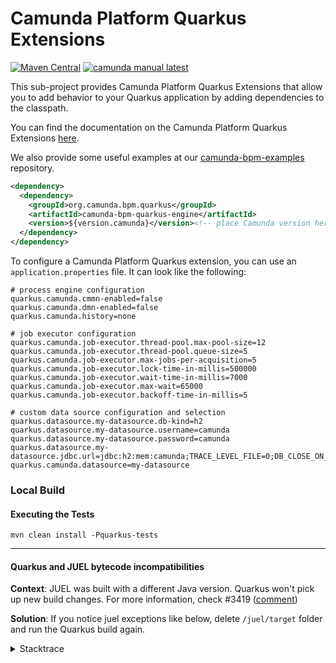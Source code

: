 # Camunda Platform Quarkus Extensions

[![Maven Central](https://maven-badges.herokuapp.com/maven-central/org.camunda.bpm.quarkus/camunda-bpm-quarkus-engine/badge.svg)](https://maven-badges.herokuapp.com/maven-central/org.camunda.bpm.quarkus/camunda-bpm-quarkus-engine) [![camunda manual latest](https://img.shields.io/badge/manual-latest-brown.svg)](https://docs.camunda.org/manual/develop/user-guide/quarkus-integration/)

This sub-project provides Camunda Platform Quarkus Extensions that allow you to add behavior to your Quarkus 
application by adding dependencies to the classpath.

You can find the documentation on the Camunda Platform Quarkus Extensions 
[here](https://docs.camunda.org/manual/develop/user-guide/quarkus-integration/).

We also provide some useful examples at our 
[camunda-bpm-examples](https://github.com/camunda/camunda-bpm-examples/tree/master/quarkus-extension) repository.

```xml
<dependency>
  <dependency>
    <groupId>org.camunda.bpm.quarkus</groupId>
    <artifactId>camunda-bpm-quarkus-engine</artifactId>
    <version>${version.camunda}</version><!-- place Camunda version here -->
  </dependency>
</dependency>
```

To configure a Camunda Platform Quarkus extension, you can use an `application.properties` file. It
can look like the following:

```properties
# process engine configuration
quarkus.camunda.cmmn-enabled=false
quarkus.camunda.dmn-enabled=false
quarkus.camunda.history=none

# job executor configuration
quarkus.camunda.job-executor.thread-pool.max-pool-size=12
quarkus.camunda.job-executor.thread-pool.queue-size=5
quarkus.camunda.job-executor.max-jobs-per-acquisition=5
quarkus.camunda.job-executor.lock-time-in-millis=500000
quarkus.camunda.job-executor.wait-time-in-millis=7000
quarkus.camunda.job-executor.max-wait=65000
quarkus.camunda.job-executor.backoff-time-in-millis=5

# custom data source configuration and selection
quarkus.datasource.my-datasource.db-kind=h2
quarkus.datasource.my-datasource.username=camunda
quarkus.datasource.my-datasource.password=camunda
quarkus.datasource.my-datasource.jdbc.url=jdbc:h2:mem:camunda;TRACE_LEVEL_FILE=0;DB_CLOSE_ON_EXIT=FALSE
quarkus.camunda.datasource=my-datasource
```

### Local Build

#### Executing the Tests
```mvn clean install -Pquarkus-tests```


---------
#### Quarkus and JUEL bytecode incompatibilities

**Context**: JUEL was built with a different Java version. Quarkus won't pick up new build changes. For more information, check #3419 ([comment](https://github.com/camunda/camunda-bpm-platform/issues/3419#issuecomment-1720916174))

**Solution**: If you notice juel exceptions like below, delete `/juel/target` folder and run the Quarkus build again.

<details>

<summary>Stacktrace</summary>

```java
Caused by: java.lang.VerifyError: Bad type on operand stack
Exception Details:
Location:
org/camunda/bpm/engine/impl/el/JuelExpressionManager.<init>(Ljava/util/Map;)V @28: putfield
Reason:
Type 'org/camunda/bpm/impl/juel/ExpressionFactoryImpl' (current frame, stack[1]) is not assignable to 'org/camunda/bpm/impl/juel/jakarta/el/ExpressionFactory'
Current Frame:
bci: @28
flags: { }
locals: { 'org/camunda/bpm/engine/impl/el/JuelExpressionManager', 'java/util/Map' }
stack: { 'org/camunda/bpm/engine/impl/el/JuelExpressionManager', 'org/camunda/bpm/impl/juel/ExpressionFactoryImpl' }
Bytecode:
0000000: 2ab7 0007 2abb 000c 59b7 000e b500 0f2a
0000010: 03b5 0013 2abb 0017 59b7 0019 b500 1a2a
0000020: 2bb5 001e b1```
</details>
